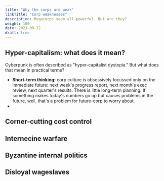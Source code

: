 ```yaml
---
title: "Why the corps are weak"
linkTitle: "Corp weaknesses"
description: Megacorps seem all-powerful. But are they?
weight: 100
date: 2021-09-12
draft: true
---
```


## Hyper-capitalism: what does it mean?

Cyberpunk is often described as "hyper-capitalist dystopia." But what does that mean in practical terms? 

* **Short-term thinking:** corp culture is obsessively focussed only on the immediate future: next week's progress report, next month's exec review, next quarter's results. There is little long-term planning. If something makes today's numbers go up but causes problems in the future, well, that's a problem for future-corp to worry about.
* 


## Corner-cutting cost control

## Internecine warfare

## Byzantine internal politics

## Disloyal wageslaves